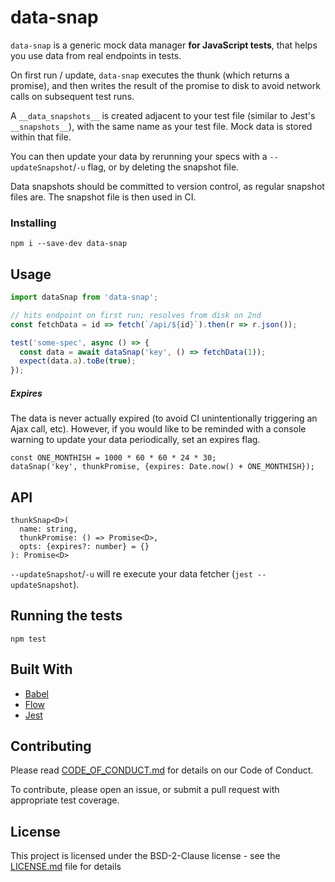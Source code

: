 # data-snap

`data-snap` is a generic mock data manager **for JavaScript tests**, that helps you use data from real endpoints in tests.

On first run / update, `data-snap` executes the thunk (which returns a promise), and then writes the result of the promise to disk to avoid network calls on subsequent test runs.

A `__data_snapshots__` is created adjacent to your test file (similar to Jest's `__snapshots__`), with the same name as your test file. Mock data is stored within that file.

You can then update your data by rerunning your specs with a `--updateSnapshot`/`-u` flag, or by deleting the snapshot file.

Data snapshots should be committed to version control, as regular snapshot files are. The snapshot file is then used in CI.

### Installing

```
npm i --save-dev data-snap
```

## Usage

```javascript
import dataSnap from 'data-snap';

// hits endpoint on first run; resolves from disk on 2nd
const fetchData = id => fetch(`/api/${id}`).then(r => r.json());

test('some-spec', async () => {
  const data = await dataSnap('key', () => fetchData(1));
  expect(data.a).toBe(true);
});
```

##### Expires

The data is never actually expired (to avoid CI unintentionally triggering an Ajax call, etc). However, if you would like to be reminded with a console warning to update your data periodically, set an expires flag.

```
const ONE_MONTHISH = 1000 * 60 * 60 * 24 * 30;
dataSnap('key', thunkPromise, {expires: Date.now() + ONE_MONTHISH});
```

## API

```
thunkSnap<D>(
  name: string,
  thunkPromise: () => Promise<D>,
  opts: {expires?: number} = {}
): Promise<D>
```

`--updateSnapshot`/`-u` will re execute your data fetcher (`jest --updateSnapshot`).

## Running the tests

```
npm test
```

## Built With

- [Babel](https://babeljs.io/)
- [Flow](https://flow.org/)
- [Jest](https://jestjs.io/)

## Contributing

Please read [CODE_OF_CONDUCT.md](CODE_OF_CONDUCT.md) for details on our Code of Conduct.

To contribute, please open an issue, or submit a pull request with appropriate test coverage.

## License

This project is licensed under the BSD-2-Clause license - see the [LICENSE.md](LICENSE.md) file for details
